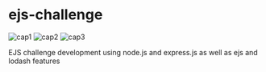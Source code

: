 # ejs-challenge

![cap1](https://user-images.githubusercontent.com/44447609/130166572-ca411506-453c-418c-888d-12a3a8f28b0b.PNG)
![cap2](https://user-images.githubusercontent.com/44447609/130166573-6d81c586-a45e-4550-85ad-56db0b0c835a.PNG)
![cap3](https://user-images.githubusercontent.com/44447609/130166574-5a49ea1e-f87d-482f-aebd-c836ba99da8d.PNG)

 EJS challenge development using node.js and express.js as well as ejs and lodash features 
